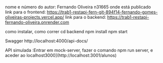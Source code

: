 nome e número do autor: Fernando Oliveira n31665
onde está publicado
link para o frontend: https://trab1-restapi-fern-git-894f14-fernando-gomes-oliveiras-projects.vercel.app/
link para o backend: https://trab1-restapi-fernando-oliveira.onrender.com

como instalar, como correr
cd backend
npm install
npm start

Swagger http://localhost:4000/api-docs/







API simulada :Entrar em mock-server, fazer o comando npm run server, e aceder ao localhost3000](http://localhost:3001/alunos)

